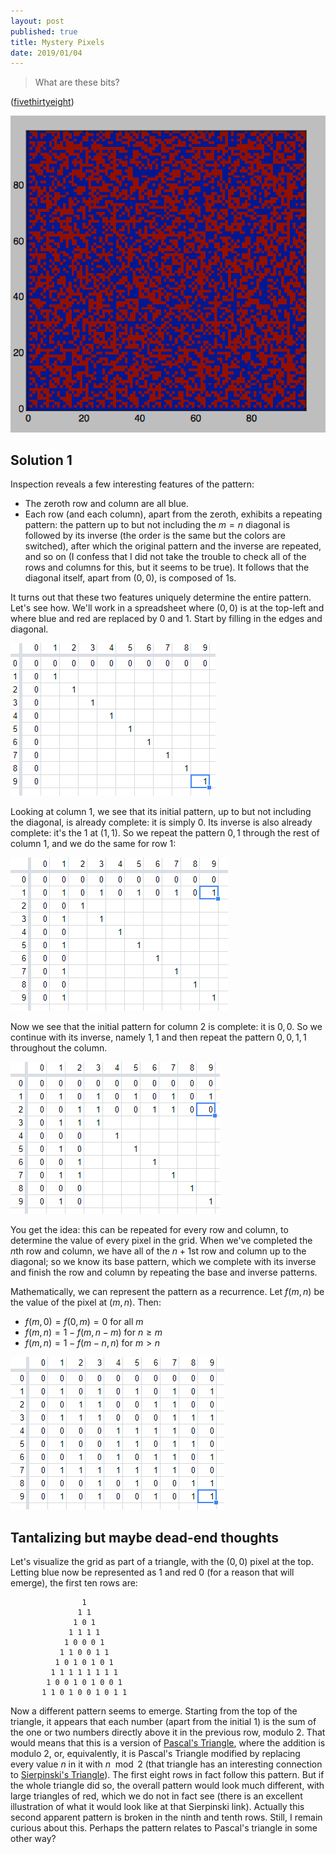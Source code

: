```yaml
---
layout: post
published: true
title: Mystery Pixels
date: 2019/01/04
---
```


>What are these bits?

<!--more-->

([fivethirtyeight](https://fivethirtyeight.com/features/what-the-heck-are-these-dang-bits/))

![Pixelized square image.](/img/ellenberg.png)


## Solution 1

Inspection reveals a few interesting features of the pattern: 
- The zeroth row and column are all blue.
- Each row (and each column), apart from the zeroth, exhibits a repeating pattern: the pattern up to but not including the $m=n$ diagonal is followed by its inverse (the order is the same but the colors are switched), after which the original pattern and the inverse are repeated, and so on (I confess that I did not take the trouble to check all of the rows and columns for this, but it seems to be true).  It follows that the diagonal itself, apart from $(0,0)$, is composed of $1$s.

It turns out that these two features uniquely determine the entire pattern.  Let's see how. We'll work in a spreadsheet where $(0,0)$ is at the top-left and where blue and red are replaced by $0$ and $1$.  Start by filling in the edges and diagonal.

![Edges and diagonal](/img/1.PNG)

Looking at column $1$, we see that its initial pattern, up to but not including the diagonal, is already complete: it is simply $0$. Its inverse is also already complete: it's the $1$ at $(1,1)$.  So we repeat the pattern $0,1$ through the rest of column $1$, and we do the same for row $1$:

![Row and column 1 complete](/img/2.PNG)

Now we see that the initial pattern for column $2$ is complete: it is $0,0$. So we continue with its inverse, namely $1,1$ and then repeat the pattern $0,0,1,1$ throughout the column.

![Row and column 2 complete](/img/3.PNG)

You get the idea: this can be repeated for every row and column, to determine the value of every pixel in the grid. When we've completed the $n$th row and column, we have all of the $n+1$st row and column up to the diagonal; so we know its base pattern, which we complete with its inverse and finish the row and column by repeating the base and inverse patterns.

Mathematically, we can represent the pattern as a recurrence.  Let $f(m,n)$ be the value of the pixel at $(m,n)$.  Then:

- $f(m,0) = f(0,m) = 0$ for all $m$
- $f(m,n) = 1 - f(m,n-m)$ for $n \geq m$
- $f(m,n) = 1 - f(m-n,n)$ for $m > n$

![Grid complete](/img/4.PNG)

## Tantalizing but maybe dead-end thoughts

Let's visualize the grid as part of a triangle, with the $(0,0)$ pixel at the top.  Letting blue now be represented as $1$ and red $0$ (for a reason that will emerge), the first ten rows are:

```
                1
               1 1
              1 0 1
             1 1 1 1
            1 0 0 0 1
           1 1 0 0 1 1
          1 0 1 0 1 0 1
         1 1 1 1 1 1 1 1
        1 0 0 1 0 1 0 0 1
       1 1 0 1 0 0 1 0 1 1
```

Now a different pattern seems to emerge. Starting from the top of the triangle, it appears that each number (apart from the initial $1$) is the sum of the one or two numbers directly above it in the previous row, modulo $2$.  That would means that this is a version of [Pascal's Triangle](https://en.wikipedia.org/wiki/Pascal%27s_triangle), where the addition is modulo $2$, or, equivalently, it is Pascal's Triangle modified by replacing every value $n$ in it with $n \mod 2$ (that triangle has an interesting connection to [Sierpinski's Triangle](https://en.wikipedia.org/wiki/Sierpinski_triangle#/media/File:Sierpinski_Pascal_triangle.svg)). The first eight rows in fact follow this pattern.  But if the whole triangle did so, the overall pattern would look much different, with large triangles of red, which we do not in fact see (there is an excellent illustration of what it would look like at that Sierpinski link).  Actually this second apparent pattern is broken in the ninth and tenth rows.  Still, I remain curious about this. Perhaps the pattern relates to Pascal's triangle in some other way?

<br>
